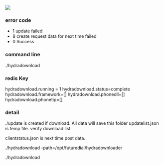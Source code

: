 ![](https://www.futuredial.com/wp-content/uploads/2020/02/futuredial-logo-color.svg)

### error code
* 1 update failed
* 8 create request data for next time failed
* 0 Success

### command line
./hydradownload


### redis Key
hydradownload.running = 1
hydradownload.status=complete
hydradownload.framework=[]
hydradownload.phonedll=[]
hydradownload.phonetip=[]



### detail
./update  is created if download. All data will save this folder
updatelist.json is temp file. verify download list

clientstatus.json is next time post data.

./hydradownload -path=/opt/futuredial/hydradownloader

./hydradownload

